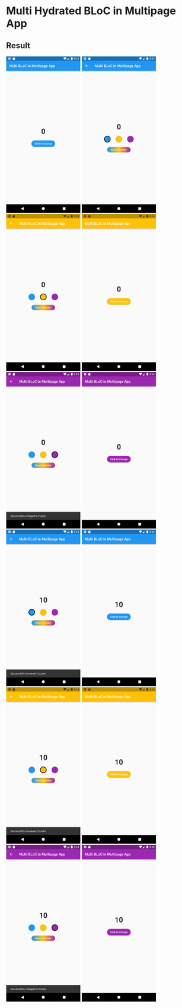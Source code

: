 # Multi Hydrated BLoC in Multipage App

## Result

<span>
    <img src="assets/1.png" width="200">
</span>
<span>
    <img src="assets/2.png" width="200">
</span>
<span>
    <img src="assets/3.png" width="200">
</span>
<span>
    <img src="assets/4.png" width="200">
</span>
<span>
    <img src="assets/5.png" width="200">
</span>
<span>
    <img src="assets/6.png" width="200">
</span>
<span>
    <img src="assets/7.png" width="200">
</span>
<span>
    <img src="assets/8.png" width="200">
</span>
<span>
    <img src="assets/9.png" width="200">
</span>
<span>
    <img src="assets/10.png" width="200">
</span>
<span>
    <img src="assets/11.png" width="200">
</span>
<span>
    <img src="assets/12.png" width="200">
</span>
